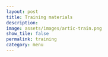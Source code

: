 ```yaml
---
layout: post
title: Training materials 
description: 
image: assets/images/artic-train.png
show_tile: false
permalink: training
category: menu
---
```

